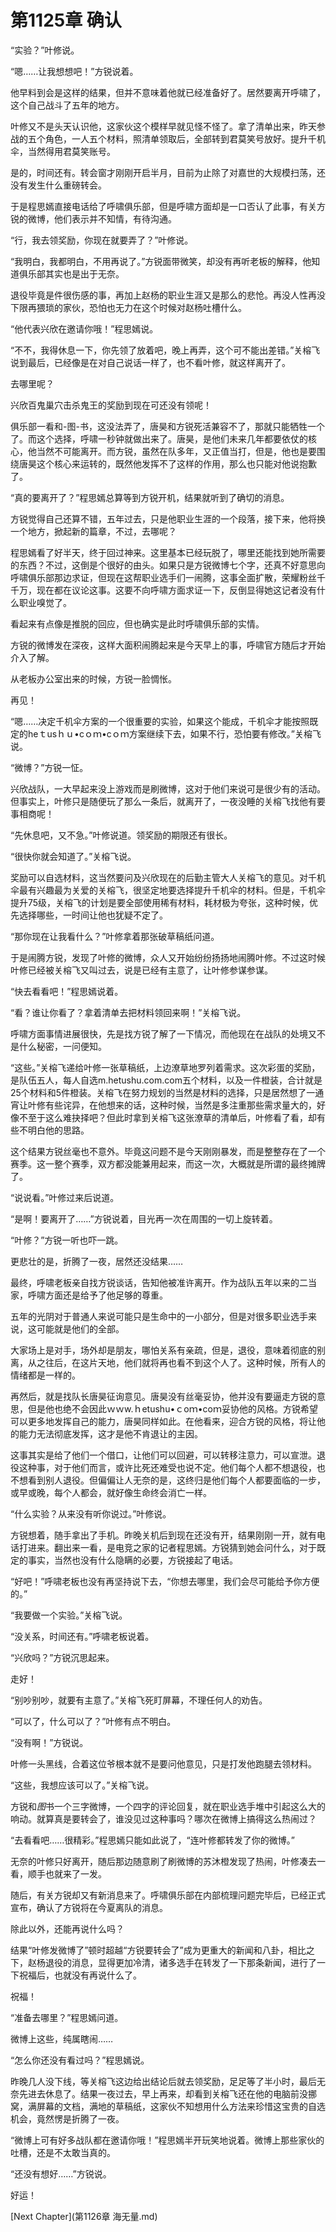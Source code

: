 # 第1125章 确认

“实验？”叶修说。

“嗯……让我想想吧！”方锐说着。

他早料到会是这样的结果，但并不意味着他就已经准备好了。居然要离开呼啸了，这个自己战斗了五年的地方。

叶修又不是头天认识他，这家伙这个模样早就见怪不怪了。拿了清单出来，昨天参战的五个角色，一人五个材料，照清单领取后，全部转到君莫笑号放好。提升千机伞，当然得用君莫笑账号。

是的，时间还有。转会窗才刚刚开启半月，目前为止除了对嘉世的大规模扫荡，还没有发生什么重磅转会。

于是程思嫣直接电话给了呼啸俱乐部，但是呼啸方面却是一口否认了此事，有关方锐的微博，他们表示并不知情，有待沟通。

“行，我去领奖励，你现在就要弄了？”叶修说。

“我明白，我都明白，不用再说了。”方锐面带微笑，却没有再听老板的解释，他知道俱乐部其实也是出于无奈。

退役毕竟是件很伤感的事，再加上赵杨的职业生涯又是那么的悲怆。再没人性再没下限再猥琐的家伙，恐怕也无力在这个时候对赵杨吐槽什么。

“他代表兴欣在邀请你哦！”程思嫣说。

“不不，我得休息一下，你先领了放着吧，晚上再弄，这个可不能出差错。”关榕飞说到最后，已经像是在对自己说话一样了，也不看叶修，就这样离开了。

去哪里呢？

兴欣百鬼巢穴击杀鬼王的奖励到现在可还没有领呢！

俱乐部一看和-图-书，这没法弄了，唐昊和方锐死活兼容不了，那就只能牺牲一个了。而这个选择，呼啸一秒钟就做出来了。唐昊，是他们未来几年都要依仗的核心，他当然不可能离开。而方锐，虽然在队多年，又正值当打，但是，他也是要围绕唐昊这个核心来运转的，既然他发挥不了这样的作用，那么也只能对他说抱歉了。

“真的要离开了？”程思嫣总算等到方锐开机，结果就听到了确切的消息。

方锐觉得自己还算不错，五年过去，只是他职业生涯的一个段落，接下来，他将换一个地方，掀起新的篇章，不过，去哪呢？

程思嫣看了好半天，终于回过神来。这里基本已经玩脱了，哪里还能找到她所需要的东西？不过，这倒是个很好的由头。如果只是方锐微博七个字，还真不好意思向呼啸俱乐部那边求证，但现在这帮职业选手们一闹腾，这事全面扩散，荣耀粉丝千千万，现在都在议论这事。这要不向呼啸方面求证一下，反倒显得她这记者没有什么职业嗅觉了。

看起来有点像是推脱的回应，但也确实是此时呼啸俱乐部的实情。

方锐的微博发在深夜，这样大面积闹腾起来是今天早上的事，呼啸官方随后才开始介入了解。

从老板办公室出来的时候，方锐一脸惆怅。

再见！

“嗯……决定千机伞方案的一个很重要的实验，如果这个能成，千机伞才能按照既定的heｔusｈｕ•cｏｍ•cｏｍ方案继续下去，如果不行，恐怕要有修改。”关榕飞说。

“微博？”方锐一怔。

兴欣战队，一大早起来没上游戏而是刷微博，这对于他们来说可是很少有的活动。但事实上，叶修只是随便玩了那么一条后，就离开了，一夜没睡的关榕飞找他有要事相商呢！

“先休息吧，又不急。”叶修说道。领奖励的期限还有很长。

“很快你就会知道了。”关榕飞说。

奖励可以自选材料，这当然要问及兴欣现在的后勤主管大人关榕飞的意见。对千机伞最有兴趣最为关爱的关榕飞，很坚定地要选择提升千机伞的材料。但是，千机伞提升75级，关榕飞的计划是要全部使用稀有材料，耗材极为夸张，这种时候，优先选择哪些，一时间让他也犹疑不定了。

“那你现在让我看什么？”叶修拿着那张破草稿纸问道。

于是闹腾方锐，发现了叶修的微博，众人又开始纷纷扬扬地闹腾叶修。不过这时候叶修已经被关榕飞又叫过去，说是已经有主意了，让叶修参谋参谋。

“快去看看吧！”程思嫣说着。

“看？谁让你看了？拿着清单去把材料领回来啊！”关榕飞说。

呼啸方面事情进展很快，先是找方锐了解了一下情况，而他现在在战队的处境又不是什么秘密，一问便知。

“这些。”关榕飞递给叶修一张草稿纸，上边潦草地罗列着需求。这次彩蛋的奖励，是队伍五人，每人自选m.hetushu.com.com五个材料，以及一件橙装，合计就是25个材料和5件橙装。关榕飞在努力规划的当然是材料的选择，只是居然想了一通宵让叶修有些诧异，在他想来的话，这种时候，当然是多注重那些需求量大的，好像不至于这么难抉择吧？但此时拿到关榕飞这张潦草的清单后，叶修看了看，却有些不明白他的思路。

这个结果方锐丝毫也不意外。毕竟这问题不是今天刚刚暴发，而是整整存在了一个赛季。这一整个赛季，双方都没能兼用起来，而这一次，大概就是所谓的最终摊牌了。

“说说看。”叶修过来后说道。

“是啊！要离开了……”方锐说着，目光再一次在周围的一切上旋转着。

“叶修？”方锐一听也吓一跳。

更悲壮的是，折腾了一夜，居然还没结果……

最终，呼啸老板亲自找方锐谈话，告知他被准许离开。作为战队五年以来的二当家，呼啸方面还是给予了他足够的尊重。

五年的光阴对于普通人来说可能只是生命中的一小部分，但是对很多职业选手来说，这可能就是他们的全部。

大家场上是对手，场外却是朋友，哪怕关系有亲疏，但是，退役，意味着彻底的别离，从之往后，在这片天地，他们就将再也看不到这个人了。这种时候，所有人的情绪都是一样的。

再然后，就是找队长唐昊征询意见。唐昊没有丝毫妥协，他并没有要逼走方锐的意思，但是他也绝不会因此ｗｗw.ｈetushu•ｃoｍ•coｍ妥协他的风格。方锐希望可以更多地发挥自己的能力，唐昊同样如此。在他看来，迎合方锐的风格，将让他的能力无法彻底发挥，这才是他不肯退让的主因。

这事其实是给了他们一个借口，让他们可以回避，可以转移注意力，可以宣泄。退役这种事，对于他们而言，或许比死还难受也说不定。他们每个人都不想退役，也不想看到别人退役。但偏偏让人无奈的是，这终归是他们每个人都要面临的一步，或早或晚，每个人都会，就好像生命终会消亡一样。

“什么实验？从来没有听你说过。”叶修说。

方锐想着，随手拿出了手机。昨晚关机后到现在还没有开，结果刚刚一开，就有电话打进来。翻出来一看，是电竞之家的记者程思嫣。方锐猜到她会问什么，对于既定的事实，当然也没有什么隐瞒的必要，方锐接起了电话。

“好吧！”呼啸老板也没有再坚持说下去，“你想去哪里，我们会尽可能给予你方便的。”

“我要做一个实验。”关榕飞说。

“没关系，时间还有。”呼啸老板说着。

“兴欣吗？”方锐沉思起来。

走好！

“别吵别吵，就要有主意了。”关榕飞死盯屏幕，不理任何人的劝告。

“可以了，什么可以了？”叶修有点不明白。

“没有啊！”方锐说。

叶修一头黑线，合着这位爷根本就不是要问他意见，只是打发他跑腿去领材料。

“这些，我想应该可以了。”关榕飞说。

方锐和*图*书一个三字微博，一个四字的评论回复，就在职业选手堆中引起这么大的响动。就算真是要转会了，谁没见过这种事吗？哪次在微博上搞得这么热闹过？

“去看看吧……很精彩。”程思嫣只能如此说了，“连叶修都转发了你的微博。”

无奈的叶修只好离开，随后那边随意刷了刷微博的苏沐橙发现了热闹，叶修凑去一看，顺手也就来了一发。

随后，有关方锐却又有新消息来了。呼啸俱乐部在内部梳理问题完毕后，已经正式宣布，确认了方锐将在今夏离队的消息。

除此以外，还能再说什么吗？

结果“叶修发微博了”顿时超越“方锐要转会了”成为更重大的新闻和八卦，相比之下，赵杨退役的消息，显得更加冷清，诸多选手在转发了一下那条新闻，进行了一下祝福后，也就没有再说什么了。

祝福！

“准备去哪里？”程思嫣问道。

微博上这些，纯属瞎闹……

“怎么你还没有看过吗？”程思嫣说。

昨晚几人没下线，等关榕飞这边给出结论后就去领奖励，足足等了半小时，最后无奈先进去休息了。结果一夜过去，早上再来，却看到关榕飞还在他的电脑前没挪窝，满屏幕的文档，满地的草稿纸，这家伙不知想用什么方法来珍惜这宝贵的自选机会，竟然愣是折腾了一夜。

“微博上可有好多战队都在邀请你哦！”程思嫣半开玩笑地说着。微博上那些家伙的吐槽，还是不太敢当真的。

“还没有想好……”方锐说。

好运！



[Next Chapter](第1126章 海无量.md)